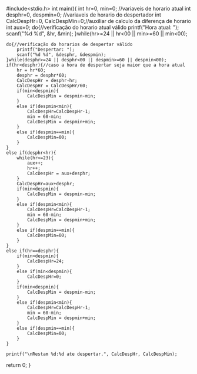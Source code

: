 #include<stdio.h>
int main(){
    int hr=0, min=0; //variaveis de horario atual
    int desphr=0, despmin=0; //variaveis de horario do despertador
    int CalcDespHr=0, CalcDespMin=0;//auxiliar de calculo da diferença de horario
    int aux=0;
    do{//verificação do horario atual válido
        printf("Hora atual: ");
        scanf("%d %d", &hr, &min);
    }while(hr>=24 || hr<00 || min>=60 || min<00);

    do{//verificação do horarios de despertar válido
        printf("Despertar: ");
        scanf("%d %d", &desphr, &despmin);
    }while(desphr>=24 || desphr<00 || despmin>=60 || despmin<00);
    if(hr<desphr){//caso a hora de despertar seja maior que a hora atual
        hr = hr*60;
        desphr = desphr*60;
        CalcDespHr = desphr-hr;
        CalcDespHr = CalcDespHr/60;
        if(min<despmin){
            CalcDespMin = despmin-min;
        }
        else if(despmin<min){
            CalcDespHr=CalcDespHr-1;
            min = 60-min;
            CalcDespMin = despmin+min;
        }
        else if(despmin==min){
            CalcDespMin=00;
        }
    }
    else if(desphr<hr){
        while(hr<=23){
            aux++;
            hr++;
            CalcDespHr = aux+desphr;
        }
        CalcDespHr=aux+desphr;
        if(min<despmin){
            CalcDespMin = despmin-min;
        }
        else if(despmin<min){
            CalcDespHr=CalcDespHr-1;
            min = 60-min;
            CalcDespMin = despmin+min;
        }
        else if(despmin==min){
            CalcDespMin=00;
        }
    }
    else if(hr==desphr){
        if(min>despmin){
            CalcDespHr=24;
        }
        else if(min<despmin){
            CalcDespHr=0;
        }
        if(min<despmin){
            CalcDespMin = despmin-min;
        }
        else if(despmin<min){
            CalcDespHr=CalcDespHr-1;
            min = 60-min;
            CalcDespMin = despmin+min;
        }
        else if(despmin==min){
            CalcDespMin=00;
        }
    }

    printf("\nRestam %d:%d ate despertar.", CalcDespHr, CalcDespMin);
return 0;
}
